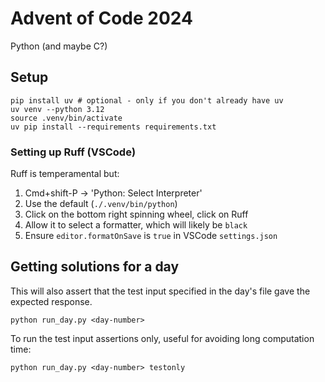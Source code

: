 # Advent of Code 2024

Python (and maybe C?)

## Setup

```
pip install uv # optional - only if you don't already have uv
uv venv --python 3.12
source .venv/bin/activate
uv pip install --requirements requirements.txt
```

### Setting up Ruff (VSCode)
Ruff is temperamental but:
1. Cmd+shift-P -> 'Python: Select Interpreter'
2. Use the default (`./.venv/bin/python`)
3. Click on the bottom right spinning wheel, click on Ruff
4. Allow it to select a formatter, which will likely be `black`
5. Ensure `editor.formatOnSave` is `true` in VSCode `settings.json`

## Getting solutions for a day
This will also assert that the test input specified in the day's file gave the expected response.
```
python run_day.py <day-number>
```
To run the test input assertions only, useful for avoiding long computation time:
```
python run_day.py <day-number> testonly
```
